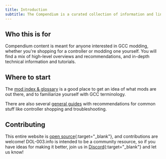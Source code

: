 ```yaml
---
title: Introduction
subtitle: The Compendium is a curated collection of information and links related to GameCube controller (GCC) repair and modding.
---
```


## Who this is for

Compendium content is meant for anyone interested in GCC modding, whether you're shopping for a controller or modding one yourself. You will find a mix of high-level overviews and recommendations, and in-depth technical information and tutorials.

## Where to start

The [mod index & glossary](/compendium/mods) is a good place to get an idea of what mods are out there, and to familiarize yourself with GCC terminology.

There are also several [general guides](/compendium/guides) with recommendations for common stuff like controller shopping and troubleshooting.

## Contributing

This entire website is [open source](https://github.com/jmarquis/controllers){:target="\_blank"}, and contributions are welcome! DOL-003.info is intended to be a community resource, so if you have ideas for making it better, join us in [Discord](https://discord.gg/HwtPU7tkCT){:target="\_blank"} and let us know!

